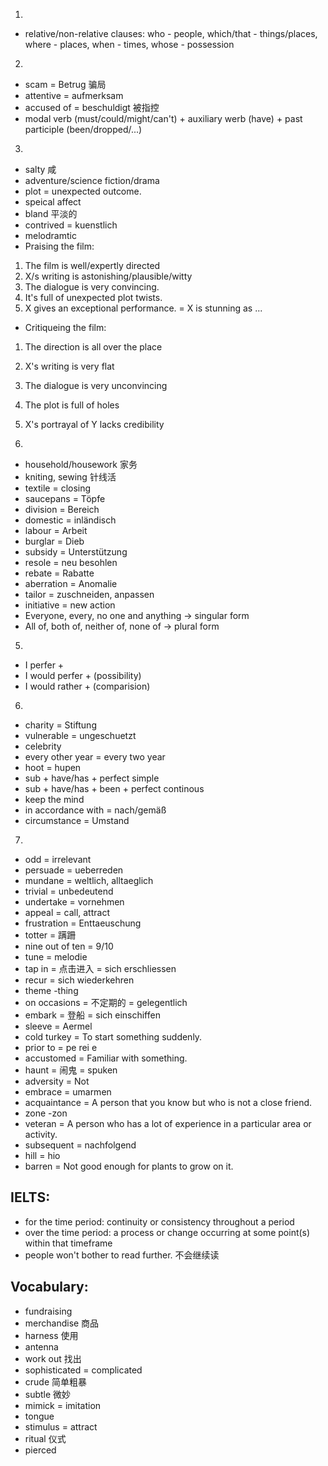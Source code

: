 1.
- relative/non-relative clauses: who - people, which/that - things/places, where - places, when - times, whose - possession

2.
- scam = Betrug 骗局
- attentive = aufmerksam
- accused of = beschuldigt 被指控
- modal verb (must/could/might/can't) + auxiliary werb (have) + past participle (been/dropped/...)

3.
- salty 咸
- adventure/science fiction/drama
- plot = unexpected outcome.
- speical affect
- bland 平淡的
- contrived = kuenstlich
- melodramtic
- Praising the film:
1. The film is well/expertly directed
2. X/s writing is astonishing/plausible/witty
3. The dialogue is very convincing.
4. It's full of unexpected plot twists.
5. X gives an exceptional performance. = X is stunning as ...
- Critiqueing the film:
1. The direction is all over the place
2. X's writing is very flat
3. The dialogue is very unconvincing
4. The plot is full of holes
5. X's portrayal of Y lacks credibility

4.
- household/housework 家务
- kniting, sewing 针线活
- textile = closing
- saucepans = Töpfe
- division = Bereich
- domestic = inländisch
- labour = Arbeit
- burglar = Dieb
- subsidy = Unterstützung
- resole = neu besohlen
- rebate = Rabatte
- aberration = Anomalie
- tailor = zuschneiden, anpassen
- initiative = new action
- Everyone, every, no one and anything -> singular form
- All of, both of, neither of, none of -> plural form

5.
- I perfer +
- I would perfer + (possibility)
- I would rather + (comparision) 

6.
- charity = Stiftung
- vulnerable = ungeschuetzt
- celebrity
- every other year = every two year
- hoot = hupen
- sub + have/has + perfect simple
- sub + have/has + been + perfect continous
- keep the mind
- in accordance with = nach/gemäß
- circumstance = Umstand

7.
- odd = irrelevant
- persuade = ueberreden
- mundane = weltlich, alltaeglich
- trivial = unbedeutend
- undertake = vornehmen
- appeal = call, attract
- frustration = Enttaeuschung
- totter = 蹒跚
- nine out of ten = 9/10
- tune = melodie
- tap in = 点击进入 = sich erschliessen
- recur = sich wiederkehren
- theme -thing
- on occasions = 不定期的 = gelegentlich
- embark = 登船 = sich einschiffen
- sleeve = Aermel
- cold turkey = To start something suddenly.
- prior to = pe rei e
- accustomed = Familiar with something.
- haunt = 闹鬼 = spuken
- adversity = Not
- embrace = umarmen
- acquaintance = A person that you know but who is not a close friend.
- zone -zon
- veteran = A person who has a lot of experience in a particular area or activity.
- subsequent = nachfolgend
- hill = hio
- barren = Not good enough for plants to grow on it.

## IELTS:
- for the time period: continuity or consistency throughout a period
- over the time period: a process or change occurring at some point(s) within that timeframe
- people won't bother to read further. 不会继续读

## Vocabulary:
- fundraising
- merchandise 商品
- harness 使用
- antenna
- work out 找出
- sophisticated = complicated
- crude 简单粗暴
- subtle 微妙
- mimick = imitation
- tongue
- stimulus = attract
- ritual 仪式
- pierced
